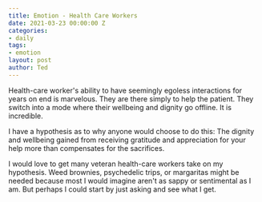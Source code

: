 ```yaml
---
title: Emotion - Health Care Workers
date: 2021-03-23 00:00:00 Z
categories:
- daily
tags:
- emotion
layout: post
author: Ted
---
```


Health-care worker's ability to have seemingly egoless interactions for years on end is marvelous. They are there simply to help the patient. They switch into a mode where their wellbeing and dignity go offline. It is incredible. 

I have a hypothesis as to why anyone would choose to do this: The dignity and wellbeing gained from receiving gratitude and appreciation for your help more than compensates for the sacrifices.

I would love to get many veteran health-care workers take on my hypothesis. Weed brownies, psychedelic trips, or margaritas might be needed because most I would imagine aren't as sappy or sentimental as I am. But perhaps I could start by just asking and see what I get. 

